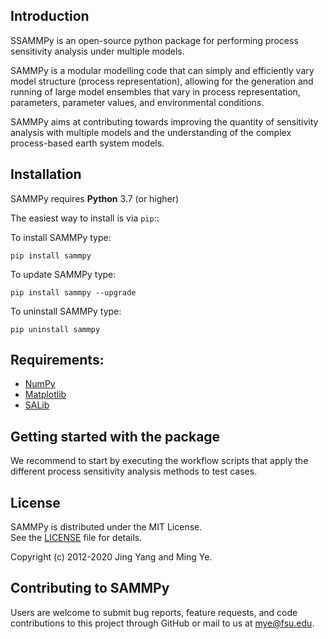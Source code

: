 
## Introduction

SSAMMPy is an open-source python package for performing process sensitivity analysis under multiple models.

SAMMPy is a modular modelling code that can simply and efficiently vary model structure (process representation), allowing for the generation and running of large model ensembles that vary in process representation, parameters, parameter values, and environmental conditions.

SAMMPy aims at contributing towards improving the quantity of sensitivity analysis with multiple models and the understanding of the complex process-based earth system models.

## Installation

SAMMPy requires **Python** 3.7 (or higher)

The easiest way to install is via `pip`::

To install SAMMPy type:

    pip install sammpy

To update SAMMPy type:

    pip install sammpy --upgrade

To uninstall SAMMPy type:

    pip uninstall sammpy
    
## Requirements:

- [NumPy](https://www.numpy.org)
- [Matplotlib](https://www.scipy.org/scipylib)
- [SALib](https://salib.readthedocs.io/en/latest/)
    
## Getting started with the package

We recommend to start by executing the workflow scripts that apply the different process sensitivity analysis methods to test cases. 

## License

SAMMPy is distributed under the MIT License.  
See the [LICENSE](https://github.com/jyangfsu/SAMMPy/LICENSE) file for details.

Copyright (c) 2012-2020 Jing Yang and Ming Ye.


## Contributing to SAMMPy

Users are welcome to submit bug reports, feature requests, and code
contributions to this project through GitHub or mail to us at mye@fsu.edu.